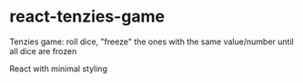 # react-tenzies-game
Tenzies game: roll dice, "freeze" the ones with the same value/number until all dice are frozen

React with minimal styling
